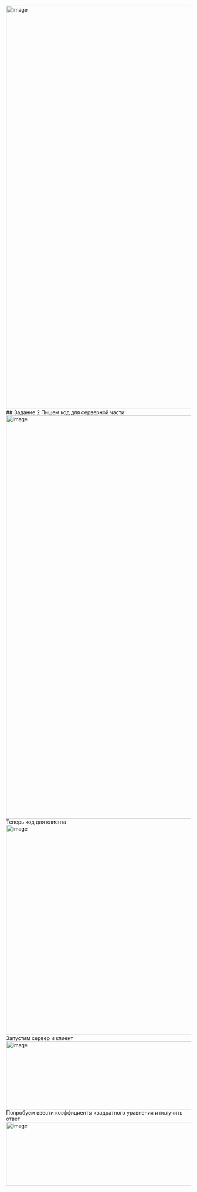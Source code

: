 <img width="895" height="1100" alt="image" src="https://github.com/user-attachments/assets/25fdfaab-d5f8-4a65-95e4-915c989d72b3" />## Задание 2
Пишем код для серверной части
<img width="895" height="1100" alt="image" src="https://github.com/user-attachments/assets/374bdbd6-db24-4482-b1dd-923bdd9f643d" />
Теперь код для клиента
<img width="881" height="573" alt="image" src="https://github.com/user-attachments/assets/61b3756f-ae73-49f8-a412-5ae748a80294" />
Запустим сервер и клиент
<img width="974" height="186" alt="image" src="https://github.com/user-attachments/assets/29c4b9e0-46b6-4088-ba83-436ec685efdc" />
Попробуем ввести коэффициенты квадратного уравнения и получить ответ
<img width="974" height="174" alt="image" src="https://github.com/user-attachments/assets/1243c050-1c9a-4992-bf2c-d314c113647c" />

